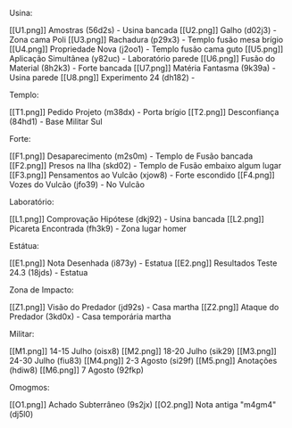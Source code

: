 
Usina:

[[U1.png]] Amostras (56d2s) - Usina bancada
[[U2.png]] Galho (d02j3) - Zona cama Poli
[[U3.png]] Rachadura (p29x3) - Templo fusão mesa brígio
[[U4.png]] Propriedade Nova (j2oo1) - Templo fusão cama guto
[[U5.png]] Aplicação Simultânea (y82uc) - Laboratório parede
[[U6.png]] Fusão do Material (8h2k3) - Forte bancada
[[U7.png]] Matéria Fantasma (9k39a) - Usina parede
[[U8.png]] Experimento 24 (dh182) - 

Templo:

[[T1.png]] Pedido Projeto (m38dx) - Porta brígio
[[T2.png]] Desconfiança (84hd1) - Base Militar Sul

Forte:

[[F1.png]] Desaparecimento (m2s0m) - Templo de Fusão bancada
[[F2.png]] Presos na Ilha (skd02) - Templo de Fusão embaixo algum lugar
[[F3.png]] Pensamentos ao Vulcão (xjow8) - Forte escondido
[[F4.png]] Vozes do Vulcão (jfo39) - No Vulcão

Laboratório:

[[L1.png]] Comprovação Hipótese (dkj92) - Usina bancada
[[L2.png]] Picareta Encontrada (fh3k9) - Zona lugar homer

Estátua:

[[E1.png]] Nota Desenhada (i873y) - Estatua
[[E2.png]] Resultados Teste 24.3 (18jds) - Estatua

Zona de Impacto:

[[Z1.png]] Visão do Predador (jd92s) - Casa martha
[[Z2.png]] Ataque do Predador (3kd0x) - Casa temporária martha

Militar:

[[M1.png]] 14-15 Julho (oisx8)
[[M2.png]] 18-20 Julho (sik29)
[[M3.png]] 24-30 Julho (fiu83)
[[M4.png]] 2-3 Agosto (si29f)
[[M5.png]] Anotações (hdiw8)
[[M6.png]] 7 Agosto (92fkp)

Omogmos:

[[O1.png]] Achado Subterrâneo (9s2jx)
[[O2.png]] Nota antiga "m4gm4" (dj5l0)
